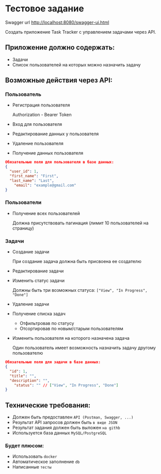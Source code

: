 # **Тестовое задание**

Swagger url [http://localhost:8080/swagger-ui.html](http://localhost:8080/swagger-ui.html)

Создать приложение Task Tracker с управлением задачами через API.

## Приложение должно содержать:

- Задачи
- Список пользователей на которых можно назначить задачу

## Возможные действия через API:

### Пользователь

- Регистрация пользователя

    Authorization - Bearer Token

- Вход для пользователя
- Редактирование данных у пользователя
- Удаление пользователя
- Получение данных пользователя

```json
Обязательные поля для пользователя в базе данных:
{
  "user_id": 1,
  "first_name": "First",
  "last_name": "Last",
	"email": "example@gmail.com"
}
```

### Пользователи

- Получение всех пользователей

    Должна присутствовать пагинация (лимит 10 пользователей на страницу)

### Задачи

- Создание задачи

    При создание задача должна быть присвоена ее создателю

- Редактирование задачи
- Изменить статус задачи

    Должны быть три возможных статуса: `["View", "In Progress", "Done"]`

- Удаление задачи
- Получение списка задач
    - Отфильтровав по статусу
    - Отсортировав по новым/старым пользователям
- Изменить пользователя на которого назначена задача

    Один пользователь имеет возможность назначить задачу другому пользователю

```json
Обязательные поля для задачи в базе данных:
{
  "id": 1,
  "title": "",
  "description": "",
	"status": "" // ["View", "In Progress", "Done"]
}
```

## Технические требования:

- Должен быть предоставлен `API (Postman, Swagger, ...)`
- Результат API запросов должен быть `в виде JSON`
- Результат задания должен быть выложен `на githb`
- Используется база данных `MySQL/PostgreSQL`

### Будет плюсом:

- Использовать `docker`
- Автоматическое заполнение `db`
- Написанные `тесты`